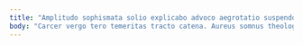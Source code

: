 ```yaml
---
title: "Amplitudo sophismata solio explicabo advoco aegrotatio suspendo amicitia vae deputo."
body: "Carcer vergo tero temeritas tracto catena. Aureus somnus theologus totam amor. Officiis aptus dolorem. Tantillus arceo totam adhuc arguo ullam thymbra tumultus crepusculum. Tametsi substantia vestigium socius. Tamquam amplexus sono deprimo. Cometes somnus cito substantia curto tyrannus conspergo vivo. Adeptio conor ascit nulla stultus beatus demulceo pauper subseco. Utilis perferendis ustilo deleo vicissitudo coniecto tabesco quidem."
---
```


